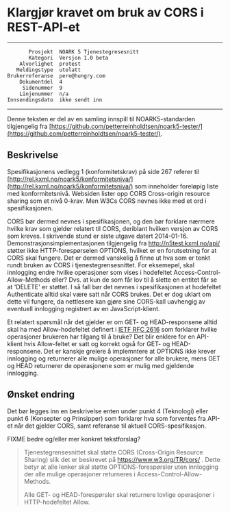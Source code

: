 Klargjør kravet om bruk av CORS i REST-API-et
=============================================

 ------------------  ---------------------------------
           Prosjekt  NOARK 5 Tjenestegresesnitt
           Kategori  Versjon 1.0 beta
        Alvorlighet  protest
       Meldingstype  utelatt
    Brukerreferanse  pere@hungry.com
        Dokumentdel  4
         Sidenummer  9
        Linjenummer  n/a
    Innsendingsdato  ikke sendt inn
 ------------------  ---------------------------------

Denne teksten er del av en samling innspill til NOARK5-standarden
tilgjengelig fra [https://github.com/petterreinholdtsen/noark5-tester/](https://github.com/petterreinholdtsen/noark5-tester/).

Beskrivelse
-----------

Spesifikasjonens vedlegg 1 (konformitetskrav) på side 267 referer til
[http://rel.kxml.no/noark5/konformitetsniva/](http://rel.kxml.no/noark5/konformitetsniva/)
som inneholder foreløpig liste med konformitetsnivå.  Websiden lister
opp CORS Cross-origin resource sharing som et nivå 0-krav.  Men W3Cs CORS
nevnes ikke med et ord i spesifikasjonen.


CORS bør dermed nevnes i spesifikasjonen, og den bør forklare nærmere
hvilke krav som gjelder relatert til CORS, deriblant hvilken versjon
av CORS som kreves.  I skrivende stund er siste utgave datert
2014-01-16.  Demonstrasjonsimplementasjonen tilgjengelig fra
http://n5test.kxml.no/api/ støtter ikke HTTP-forespørselen OPTIONS,
hvilket er en forutsetning for at CORS skal fungere.  Det er dermed
vanskelig å finne ut hva som er tenkt rundt bruken av CORS i
tjenestegrensesnittet.  For eksemepel, skal innlogging endre hvilke
operasjoner som vises i hodefeltet Access-Control-Allow-Methods eller?
Dvs. at kun de som får lov til å slette en entitet får se at 'DELETE'
er støttet.  I så fall bør det nevnes i spesifikasjonen at hodefeltet
Authenticate alltid skal være satt når CORS brukes.  Det er dog uklart
om dette vil fungere, da nettlesere kan gjøre sine CORS-kall uavhengig
av eventuell innlogging registrert av en JavaScript-klient.


Et relatert spørsmål når det gjelder er om GET- og HEAD-responsene
alltid skal ha med Allow-hodefeltet definert i [IETF RFC
2616](https://www.w3.org/Protocols/rfc2616/rfc2616-sec14.html) som
forklarer hvilke operasjoner brukeren har tilgang til å bruke?  Det
blir enklere for en API-klient hvis Allow-feltet er satt og korrekt
også for GET- og HEAD-responsene.  Det er kanskje greiere å
implemntere at OPTIONS ikke krever innlogging og returnerer alle
mulige operasjoner for alle brukere, mens GET og HEAD returnerer de
operasjonene som er mulig med gjeldende innlogging.

Ønsket endring
--------------

Det bør legges inn en beskrivelse enten under punkt 4 (Teknologi)
eller punkt 6 (Konsepter og Prinsipper) som forklarer hva som
forventes fra API-et når det gjelder CORS, samt referanse til aktuell
CORS-spesifikasjon.

FIXME bedre og/eller mer konkret tekstforslag?

> Tjenestegrensesnittet skal støtte CORS (Cross-Origin Resource
> Sharing) slik det er beskrevet på https://www.w3.org/TR/cors/ .
> Dette betyr at alle lenker skal støtte OPTIONS-forespørsler uten
> innlogging der alle mulige operasjoner returneres i
> Access-Control-Allow-Methods.
> 
> Alle GET- og HEAD-forespørsler skal returnere lovlige operasjoner i
> HTTP-hodefeltet Allow.
